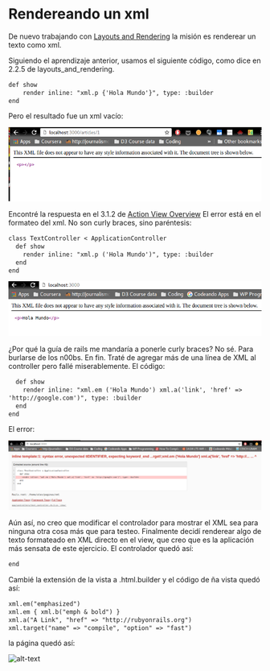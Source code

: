 # Rendereando un xml

De nuevo trabajando con [Layouts and Rendering](http://guides.rubyonrails.org/layouts_and_rendering.html) la misión es renderear un texto como xml.

Siguiendo el aprendizaje anterior, usamos el siguiente código, como dice en 2.2.5 de layouts_and_rendering.

```  
def show
    render inline: "xml.p {'Hola Mundo'}", type: :builder
end
  ```
Pero el resultado fue un xml vacío:

![alt-text](noxml.png)

Encontré la respuesta en el 3.1.2 de [Action View Overview](http://guides.rubyonrails.org/action_view_overview.html) El error está en el formateo del xml. No son curly braces, sino paréntesis:

```
class TextController < ApplicationController
  def show
    render inline: "xml.p ('Hola Mundo')", type: :builder
  end
end
```

![alt-text](conxml.png)

¿Por qué la guía de rails me mandaría a ponerle curly braces? No sé. Para burlarse de los n00bs. En fin. Traté de agregar más de una línea de XML al controller pero fallé miserablemente. El código:

```class TextController < ApplicationController
  def show
    render inline: "xml.em ('Hola Mundo') xml.a('link', 'href' => 'http://google.com')", type: :builder
  end
end
```

El error:

![alt-text](xmldobleerror.png)

Aún así, no creo que modificar el controlador para mostrar el XML sea para ninguna otra cosa más que para testeo. Finalmente decidí renderear algo de texto formateado en XML directo en el view, que creo que es la aplicación más sensata de este ejercicio. El controlador quedó así:

```def show
end
```

Cambié la extensión de la vista a .html.builder y el código de ña vista quedó así:

```
xml.em("emphasized")
xml.em { xml.b("emph & bold") }
xml.a("A Link", "href" => "http://rubyonrails.org")
xml.target("name" => "compile", "option" => "fast")
```
la página quedó así:

![alt-text](htmlfinal.png)
